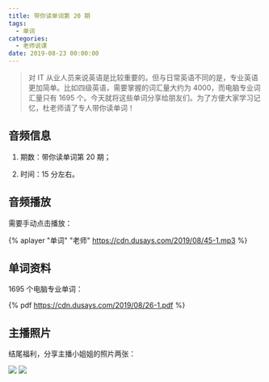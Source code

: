 ```yaml
---
title: 带你读单词第 20 期
tags:
  - 单词
categories:
  - 老师说课
date: 2019-08-23 00:00:00
---
```


> 对 IT 从业人员来说英语是比较重要的。但与日常英语不同的是，专业英语更加简单。比如四级英语，需要掌握的词汇量大约为 4000，而电脑专业词汇量只有 1695 个。今天就将这些单词分享给朋友们。为了方便大家学习记忆，杜老师请了专人带你读单词！

<!-- more -->

## 音频信息

1. 期数：带你读单词第 20 期；

2. 时间：15 分左右。

## 音频播放

需要手动点击播放：

{% aplayer "单词" "老师" https://cdn.dusays.com/2019/08/45-1.mp3 %}

## 单词资料

1695 个电脑专业单词：

{% pdf https://cdn.dusays.com/2019/08/26-1.pdf %}

## 主播照片

结尾福利，分享主播小姐姐的照片两张：

![](https://cdn.dusays.com/2019/08/45-1.jpg)
![](https://cdn.dusays.com/2019/08/45-2.jpg)